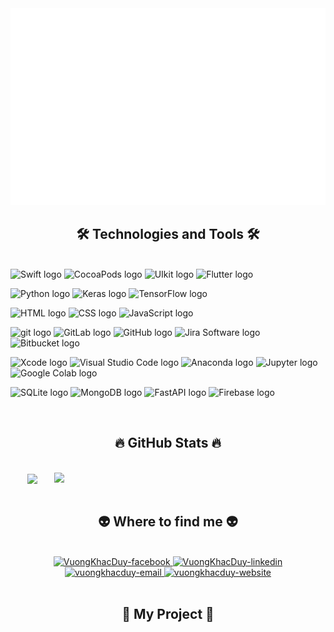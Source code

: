 <!-- VuongKhacDuy -->
<a href="#" target="_blank">
  <img src="svg/VuongDuy.svg" width="1200" alt="vuongkhacduy-official" />
</a>

<h2 align="center">🛠 Technologies and Tools 🛠</h2>
<br>
<!-- https://simpleicons.org/ -->
<span><img src="https://img.shields.io/badge/Swift-282C34?logo=Swift&logoColor=4B32C3" alt="Swift logo" title="Swift" height="25" /></span>
<span><img src="https://img.shields.io/badge/CocoaPods-282C34?logo=CocoaPods&logoColor=007ACC" alt="CocoaPods logo" title="CocoaPods" height="25" /></span>
<span><img src="https://img.shields.io/badge/UIkit-282C34?logo=UIkit&logoColor=007ACC" alt="UIkit logo" title="UIkit" height="25" /></span>
<span><img src="https://img.shields.io/badge/Flutter-282C34?logo=Flutter&logoColor=4B32C3" alt="Flutter logo" title="Flutter" height="25" /></span>
&nbsp;

<span><img src="https://img.shields.io/badge/Python-282C34?logo=Python&logoColor=21759B" alt="Python logo" title="Python" height="25" /></span>
<span><img src="https://img.shields.io/badge/Keras-282C34?logo=Keras&logoColor=21759B" alt="Keras logo" title="Keras" height="25" /></span>
<span><img src="https://img.shields.io/badge/TensorFlow-282C34?logo=TensorFlow&logoColor=21759B" alt="TensorFlow logo" title="TensorFlow" height="25" /></span>
&nbsp;

<span><img src="https://img.shields.io/badge/HTML-282C34?logo=html&logoColor=E34F26" alt="HTML logo" title="HTML" height="25" /></span>
<span><img src="https://img.shields.io/badge/CSS-282C34?logo=css&logoColor=1572B6" alt="CSS logo" title="CSS" height="25" /></span>
<span><img src="https://img.shields.io/badge/JavaScript-282C34?logo=JavaScript&logoColor=1572B6" alt="JavaScript logo" title="JavaScript" height="25" /></span>
&nbsp;

<span><img src="https://img.shields.io/badge/git-282C34?logo=git&logoColor=F05032" alt="git logo" title="git" height="25" /></span>
<span><img src="https://img.shields.io/badge/GitLab-282C34?logo=GitLab&logoColor=F05032" alt="GitLab logo" title="GitLab" height="25" /></span>
<span><img src="https://img.shields.io/badge/GitHub-282C34?logo=GitHub&logoColor=007ACC" alt="GitHub logo" title="GitHub" height="25" /></span>
<span><img src="https://img.shields.io/badge/Jira Software-282C34?logo=Jira Software&logoColor=007ACC" alt="Jira Software logo" title="Jira Software" height="25" /></span>
<span><img src="https://img.shields.io/badge/Bitbucket-282C34?logo=Bitbucket&logoColor=007ACC" alt="Bitbucket logo" title="Bitbucket" height="25" /></span>
&nbsp;

<span><img src="https://img.shields.io/badge/Xcode-282C34?logo=Xcode&logoColor=007ACC" alt="Xcode logo" title="Xcode" height="25" /></span>
<span><img src="https://img.shields.io/badge/VS%20Code-282C34?logo=visual-studio-code&logoColor=007ACC" alt="Visual Studio Code logo" title="Visual Studio Code" height="25" /></span>
<span><img src="https://img.shields.io/badge/Anaconda-282C34?logo=Anaconda&logoColor=007ACC" alt="Anaconda logo" title="Anaconda" height="25" /></span>
<span><img src="https://img.shields.io/badge/Jupyter-282C34?logo=Jupyter&logoColor=007ACC" alt="Jupyter logo" title="Jupyter" height="25" /></span>
<span><img src="https://img.shields.io/badge/Google Colab-282C34?logo=Google Colab&logoColor=007ACC" alt="Google Colab logo" title="Google Colab" height="25" /></span>
&nbsp;

<span><img src="https://img.shields.io/badge/SQLite-282C34?logo=SQLite&logoColor=21759B" alt="SQLite logo" title="SQLite" height="25" /></span>
<span><img src="https://img.shields.io/badge/MongoDB-282C34?logo=mongodb&logoColor=47A248" alt="MongoDB logo" title="MongoDB" height="25" /></span>
<span><img src="https://img.shields.io/badge/FastAPI-282C34?logo=FastAPI&logoColor=4B32C3" alt="FastAPI logo" title="FastAPI" height="25" /></span>
<span><img src="https://img.shields.io/badge/Firebase-282C34?logo=firebase&logoColor=FFCA28" alt="Firebase logo" title="Firebase" height="25" /></span>
&nbsp;

<br>
<h2 align="center">🔥 GitHub Stats 🔥</h2>
<br>
<div align=center>
  <a href="#" title="VuongKhacDuy">
    <img width="315" align="center" src="https://github-readme-stats.vercel.app/api/top-langs/?username=VuongKhacDuy&hide=c%23,powershell,Mathematica,Ruby,Objective-C,Objective-C%2b%2b,Cuda&title_color=61dafb&text_color=ffffff&icon_color=61dafb&bg_color=20232a&langs_count=8&layout=compact&border_color=61dafb&hide_border=true" />
  </a>
  <a href="#" title="VuongKhacDuy">
    <img align="right" width="434" src="https://github-readme-stats.vercel.app/api?username=VuongKhacDuy&show_icons=true&theme=react&border_color=61dafb&hide_border=true" />
  </a>
</div>

<br>
<h2 align="center">👽 Where to find me 👽</h2>
<br>
<!-- https://icons8.com -->
<div align="center">
  <a href="https://www.facebook.com/ElbyTyn/" target="blank">
    <img src="https://img.icons8.com/bubbles/100/000000/facebook-new.png" alt="VuongKhacDuy-facebook" />
  </a>
  
  <a href="https://www.linkedin.com/in/duy-vuong-786146138/" target="blank">
    <img src="https://img.icons8.com/bubbles/100/000000/linkedin.png" alt="VuongKhacDuy-linkedin" />
  </a>
  
  <a href="mailto:vuongkhacduy@gmail.com" target="top">
    <img src="https://img.icons8.com/bubbles/100/000000/apple-mail.png" alt="vuongkhacduy-email" />
  </a>
  
  <a href="Website:VuongKhacDuy.github.io" target="top">
    <img src="https://img.icons8.com/color/512/globe.png" alt="vuongkhacduy-website" />
  </a>
  
</div>

<br>


<h2 align="center">📖 My Project 📖</h2>
<br>


